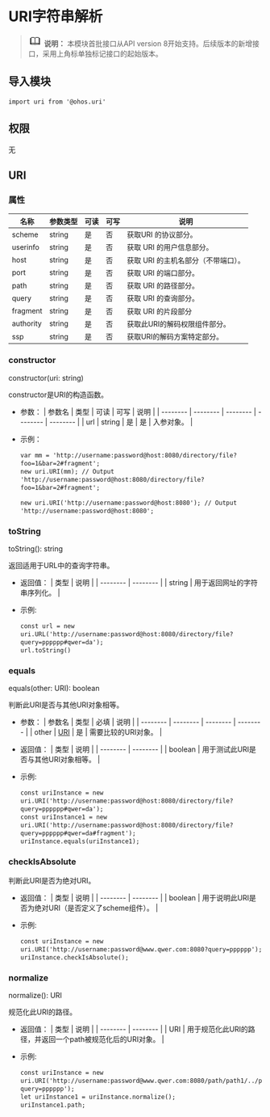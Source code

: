 # URI字符串解析

> ![icon-note.gif](public_sys-resources/icon-note.gif) **说明：**
> 本模块首批接口从API version 8开始支持。后续版本的新增接口，采用上角标单独标记接口的起始版本。


## 导入模块

```
import uri from '@ohos.uri'  
```


## 权限

无


## URI


### 属性

| 名称 | 参数类型 | 可读 | 可写 | 说明 |
| -------- | -------- | -------- | -------- | -------- |
| scheme | string | 是 | 否 | 获取URI&nbsp;的协议部分。 |
| userinfo | string | 是 | 否 | 获取&nbsp;URI&nbsp;的用户信息部分。 |
| host | string | 是 | 否 | 获取&nbsp;URI&nbsp;的主机名部分（不带端口）。 |
| port | string | 是 | 否 | 获取&nbsp;URI&nbsp;的端口部分。 |
| path | string | 是 | 否 | 获取&nbsp;URI&nbsp;的路径部分。 |
| query | string | 是 | 否 | 获取&nbsp;URI&nbsp;的查询部分。 |
| fragment | string | 是 | 否 | 获取&nbsp;URI&nbsp;的片段部分 |
| authority | string | 是 | 否 | 获取此URI的解码权限组件部分。 |
| ssp | string | 是 | 否 | 获取URI的解码方案特定部分。 |


### constructor

constructor(uri: string)

constructor是URI的构造函数。

- 参数：
  | 参数名 | 类型 | 可读 | 可写 | 说明 |
  | -------- | -------- | -------- | -------- | -------- |
  | url | string | 是 | 是 | 入参对象。 |

- 示例：
  ```
  var mm = 'http://username:password@host:8080/directory/file?foo=1&bar=2#fragment';
  new uri.URI(mm); // Output 'http://username:password@host:8080/directory/file?foo=1&bar=2#fragment';
  ```
  ```
  new uri.URI('http://username:password@host:8080'); // Output 'http://username:password@host:8080';
  ```


### toString

toString(): string

返回适用于URL中的查询字符串。

- 返回值：
  | 类型 | 说明 |
  | -------- | -------- |
  | string | 用于返回网址的字符串序列化。 |

- 示例:
  ```
  const url = new uri.URL('http://username:password@host:8080/directory/file?query=pppppp#qwer=da');
  url.toString()
  ```


### equals

equals(other: URI): boolean

判断此URI是否与其他URI对象相等。

- 参数：
  | 参数名 | 类型 | 必填 | 说明 |
  | -------- | -------- | -------- | -------- |
  | other | [URI](#uri) | 是 | 需要比较的URI对象。 |

- 返回值：
  | 类型 | 说明 |
  | -------- | -------- |
  | boolean | 用于测试此URI是否与其他URI对象相等。 |

- 示例:
  ```
  const uriInstance = new uri.URI('http://username:password@host:8080/directory/file?query=pppppp#qwer=da');
  const uriInstance1 = new uri.URI('http://username:password@host:8080/directory/file?query=pppppp#qwer=da#fragment');
  uriInstance.equals(uriInstance1);
  ```


### checkIsAbsolute

判断此URI是否为绝对URI。

- 返回值：
  | 类型 | 说明 |
  | -------- | -------- |
  | boolean | 用于说明此URI是否为绝对URI（是否定义了scheme组件）。 |

- 示例:
  ```
  const uriInstance = new uri.URI('http://username:password@www.qwer.com:8080?query=pppppp');
  uriInstance.checkIsAbsolute();
  ```


### normalize

normalize(): URI

规范化此URI的路径。

- 返回值：
  | 类型 | 说明 |
  | -------- | -------- |
  | URI | 用于规范化此URI的路径，并返回一个path被规范化后的URI对象。 |

- 示例:
  ```
  const uriInstance = new uri.URI('http://username:password@www.qwer.com:8080/path/path1/../path2/./path3?query=pppppp');
  let uriInstance1 = uriInstance.normalize();
  uriInstance1.path;
  ```
